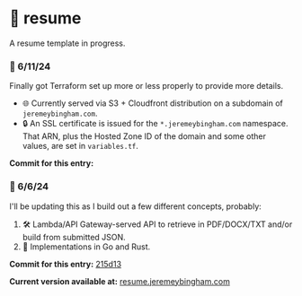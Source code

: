 # 📝 resume

A resume template in progress.

### 📅 6/11/24
Finally got Terraform set up more or less properly to provide more details.

- 🌐 Currently served via S3 + Cloudfront distribution on a subdomain of `jeremeybingham.com`.
- 🔒 An SSL certificate is issued for the `*.jeremeybingham.com` namespace. That ARN, plus the Hosted Zone ID of the domain and some other values, are set in `variables.tf`.

**Commit for this entry:** 


### 📅 6/6/24
I'll be updating this as I build out a few different concepts, probably:

1. 🛠️ Lambda/API Gateway-served API to retrieve in PDF/DOCX/TXT and/or build from submitted JSON.
2. 🦀 Implementations in Go and Rust.

**Commit for this entry:** [215d13](https://github.com/jeremeybingham/resume/commit/215d1332a99510c9105b8c363066b09814529fd8)



**Current version available at:** [resume.jeremeybingham.com](https://resume.jeremeybingham.com)
